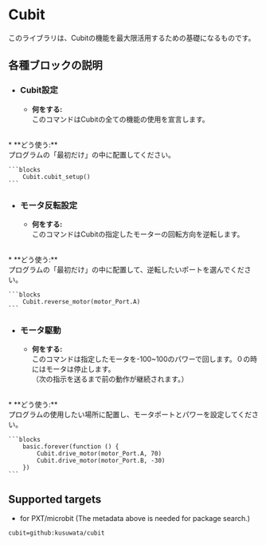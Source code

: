 # Cubit
このライブラリは、Cubitの機能を最大限活用するための基礎になるものです。
<br />

## 各種ブロックの説明


* ### Cubit設定
    * **何をする:** <br />
このコマンドはCubitの全ての機能の使用を宣言します。
<br />
    * **どう使う:** <br />
 プログラムの「最初だけ」の中に配置してください。

    ```blocks
        Cubit.cubit_setup()
    ```

* ### モータ反転設定
    * **何をする:** <br />
このコマンドはCubitの指定したモーターの回転方向を逆転します。
<br />
    * **どう使う:** <br />
 プログラムの「最初だけ」の中に配置して、逆転したいポートを選んでください。

    ```blocks
        Cubit.reverse_motor(motor_Port.A)
    ```

* ### モータ駆動
    * **何をする:** <br />
このコマンドは指定したモータを-100~100のパワーで回します。０の時にはモータは停止します。<br />
（次の指示を送るまで前の動作が継続されます。）
<br />
    * **どう使う:** <br />
 プログラムの使用したい場所に配置し、モータポートとパワーを設定してください。

    ```blocks
        basic.forever(function () {
            Cubit.drive_motor(motor_Port.A, 70)
            Cubit.drive_motor(motor_Port.B, -30)
        })
    ```







## Supported targets

* for PXT/microbit
(The metadata above is needed for package search.)

```package
cubit=github:kusuwata/cubit
```